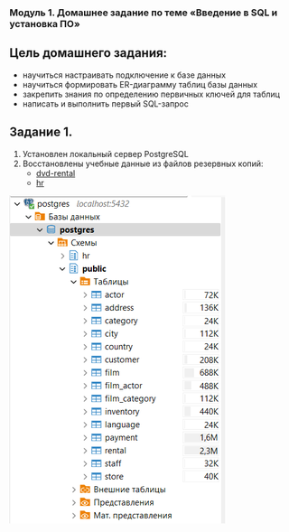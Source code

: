 ### Модуль 1. Домашнее задание по теме «Введение в SQL и установка ПО»

## Цель домашнего задания:

- научиться настраивать подключение к базе данных
- научиться формировать ER-диаграмму таблиц базы данных
- закрепить знания по определению первичных ключей для таблиц
- написать и выполнить первый SQL-запрос

## Задание 1.

1. Установлен локальный сервер PostgreSQL
2. Восстановлены учебные данные из файлов резервных копий:
   - [dvd-rental](https://github.com/YukkaJava/netology_deg57/blob/main/SQL/SQL%20buckups/dvd-rental_from_35.backup)
   - [hr](https://github.com/YukkaJava/netology_deg57/blob/main/SQL/SQL%20buckups/hr.backup)


![Задание 1](https://github.com/YukkaJava/netology_deg57/blob/main/SQL/1_homework/1.png)



